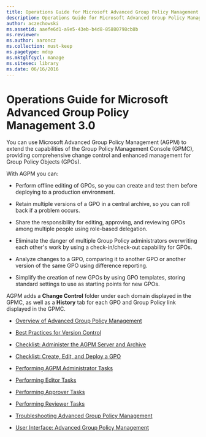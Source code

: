 ```yaml
---
title: Operations Guide for Microsoft Advanced Group Policy Management 3.0
description: Operations Guide for Microsoft Advanced Group Policy Management 3.0
author: aczechowski
ms.assetid: aaefe6d1-a9e5-43eb-b4d8-85880798cb8b
ms.reviewer:
ms.author: aaroncz
ms.collection: must-keep
ms.pagetype: mdop
ms.mktglfcycl: manage
ms.sitesec: library
ms.date: 06/16/2016
---
```



# Operations Guide for Microsoft Advanced Group Policy Management 3.0


You can use Microsoft Advanced Group Policy Management (AGPM) to extend the capabilities of the Group Policy Management Console (GPMC), providing comprehensive change control and enhanced management for Group Policy Objects (GPOs).

With AGPM you can:

-   Perform offline editing of GPOs, so you can create and test them before deploying to a production environment.

-   Retain multiple versions of a GPO in a central archive, so you can roll back if a problem occurs.

-   Share the responsibility for editing, approving, and reviewing GPOs among multiple people using role-based delegation.

-   Eliminate the danger of multiple Group Policy administrators overwriting each other's work by using a check-in/check-out capability for GPOs.

-   Analyze changes to a GPO, comparing it to another GPO or another version of the same GPO using difference reporting.

-   Simplify the creation of new GPOs by using GPO templates, storing standard settings to use as starting points for new GPOs.

AGPM adds a **Change Control** folder under each domain displayed in the GPMC, as well as a **History** tab for each GPO and Group Policy link displayed in the GPMC.

-   [Overview of Advanced Group Policy Management](overview-of-advanced-group-policy-management-agpm30ops.md)

-   [Best Practices for Version Control](best-practices-for-version-control.md)

-   [Checklist: Administer the AGPM Server and Archive](checklist-administer-the-agpm-server-and-archive.md)

-   [Checklist: Create, Edit, and Deploy a GPO](checklist-create-edit-and-deploy-a-gpo-agpm30ops.md)

-   [Performing AGPM Administrator Tasks](performing-agpm-administrator-tasks-agpm30ops.md)

-   [Performing Editor Tasks](performing-editor-tasks-agpm30ops.md)

-   [Performing Approver Tasks](performing-approver-tasks-agpm30ops.md)

-   [Performing Reviewer Tasks](performing-reviewer-tasks-agpm30ops.md)

-   [Troubleshooting Advanced Group Policy Management](troubleshooting-advanced-group-policy-management-agpm30ops.md)

-   [User Interface: Advanced Group Policy Management](user-interface-advanced-group-policy-management-agpm30ops.md)

 

 





